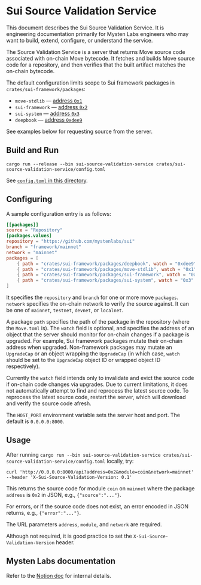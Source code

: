 # Sui Source Validation Service

This document describes the Sui Source Validation Service. It is engineering documentation primarily for Mysten Labs engineers who may want to build, extend, configure, or understand the service.

The Source Validation Service is a server that returns Move source code associated with on-chain Move bytecode. It fetches and builds Move source code for a repository, and then verifies that the built artifact matches the on-chain bytecode. 

The default configuration limits scope to Sui framework packages in `crates/sui-framework/packages`:

- `move-stdlib` — [address `0x1`](https://suiexplorer.com/object/0x1)
- `sui-framework` — [address `0x2`](https://suiexplorer.com/object/0x2)
- `sui-system` — [address `0x3`](https://suiexplorer.com/object/0x2)
- `deepbook` — [address `0xdee9`](https://suiexplorer.com/object/0xdee9)

See examples below for requesting source from the server.

## Build and Run

```
cargo run --release --bin sui-source-validation-service crates/sui-source-validation-service/config.toml 
```

See [`config.toml` in this directory](config.toml).

## Configuring

A sample configuration entry is as follows:

```toml
[[packages]]
source = "Repository"
[packages.values]
repository = "https://github.com/mystenlabs/sui"
branch = "framework/mainnet"
network = "mainnet"
packages = [
    { path = "crates/sui-framework/packages/deepbook", watch = "0xdee9" },
    { path = "crates/sui-framework/packages/move-stdlib", watch = "0x1" },
    { path = "crates/sui-framework/packages/sui-framework", watch = "0x2" },
    { path = "crates/sui-framework/packages/sui-system", watch = "0x3" },
]
```

It specifies the `repository` and `branch` for one or more move `packages`. `network` specifies the on-chain network to verify the source against. It can be one of `mainnet`, `testnet`, `devnet`, or `localnet`.

A package `path` specifies the path of the package in the repository (where the `Move.toml` is).
The `watch` field is optional, and specifies the address of an object that the server should monitor for on-chain changes if a package is upgraded. For example, Sui framework packages mutate their on-chain address when upgraded. 
Non-framework packages may mutate an `UpgradeCap` or an object wrapping the `UpgradeCap` (in which case, `watch` should be set to the `UpgradeCap` object ID or wrapped object ID respectively).

Currently the `watch` field intends only to invalidate and evict the source code if on-chain code changes via upgrades. Due to current limitations, it does not automatically attempt to find and reprocess the latest source code. To reprocess the latest source code, restart the server, which will download and verify the source code afresh.

The `HOST_PORT` environment variable sets the server host and port. The default is `0.0.0.0:8000`.

## Usage

After running `cargo run --bin sui-source-validation-service crates/sui-source-validation-service/config.toml` locally, try:

```
curl 'http://0.0.0.0:8000/api?address=0x2&module=coin&network=mainnet' --header 'X-Sui-Source-Validation-Version: 0.1'
```

This returns the source code for module `coin` on `mainnet` where the package `address` is `0x2` in JSON, e.g., `{"source":"..."}`.

For errors, or if the source code does not exist, an error encoded in JSON returns, e.g., `{"error":"..."}`.

The URL parameters `address`, `module`, and `network` are required.

Although not required, it is good practice to set the `X-Sui-Source-Validation-Version` header.

## Mysten Labs documentation

Refer to the [Notion doc](https://www.notion.so/mystenlabs/Move-Source-Provider-Service-91ec291be3b94c0f8133e981b76988c0) for internal details.


